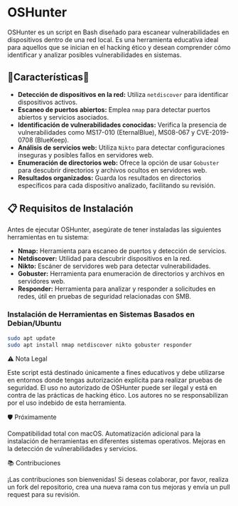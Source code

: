 # OSHunter

OSHunter es un script en Bash diseñado para escanear vulnerabilidades en dispositivos dentro de una red local. Es una herramienta educativa ideal para aquellos que se inician en el hacking ético y desean comprender cómo identificar y analizar posibles vulnerabilidades en sistemas.

## 🚀Características🚀

- **Detección de dispositivos en la red:** Utiliza `netdiscover` para identificar dispositivos activos.
- **Escaneo de puertos abiertos:** Emplea `nmap` para detectar puertos abiertos y servicios asociados.
- **Identificación de vulnerabilidades conocidas:** Verifica la presencia de vulnerabilidades como MS17-010 (EternalBlue), MS08-067 y CVE-2019-0708 (BlueKeep).
- **Análisis de servicios web:** Utiliza `Nikto` para detectar configuraciones inseguras y posibles fallos en servidores web.
- **Enumeración de directorios web:** Ofrece la opción de usar `Gobuster` para descubrir directorios y archivos ocultos en servidores web.
- **Resultados organizados:** Guarda los resultados en directorios específicos para cada dispositivo analizado, facilitando su revisión.

## 📋 Requisitos de Instalación

Antes de ejecutar OSHunter, asegúrate de tener instaladas las siguientes herramientas en tu sistema:

- **Nmap:** Herramienta para escaneo de puertos y detección de servicios.
- **Netdiscover:** Utilidad para descubrir dispositivos en la red.
- **Nikto:** Escáner de servidores web para detectar vulnerabilidades.
- **Gobuster:** Herramienta para enumeración de directorios y archivos en servidores web.
- **Responder:** Herramienta para analizar y responder a solicitudes en redes, útil en pruebas de seguridad relacionadas con SMB.

### Instalación de Herramientas en Sistemas Basados en Debian/Ubuntu

```bash
sudo apt update
sudo apt install nmap netdiscover nikto gobuster responder
```
⚠️ Nota Legal

Este script está destinado únicamente a fines educativos y debe utilizarse en entornos donde tengas autorización explícita para realizar pruebas de seguridad. El uso no autorizado de OSHunter puede ser ilegal y está en contra de las prácticas de hacking ético. Los autores no se responsabilizan por el uso indebido de esta herramienta.

🛡️ Próximamente

Compatibilidad total con macOS.
Automatización adicional para la instalación de herramientas en diferentes sistemas operativos.
Mejoras en la detección de vulnerabilidades y servicios.

📚 Contribuciones

¡Las contribuciones son bienvenidas! Si deseas colaborar, por favor, realiza un fork del repositorio, crea una nueva rama con tus mejoras y envía un pull request para su revisión.



